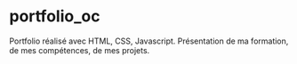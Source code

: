 # portfolio_oc

Portfolio réalisé avec HTML, CSS, Javascript.
Présentation de ma formation, de mes compétences, de mes projets.
